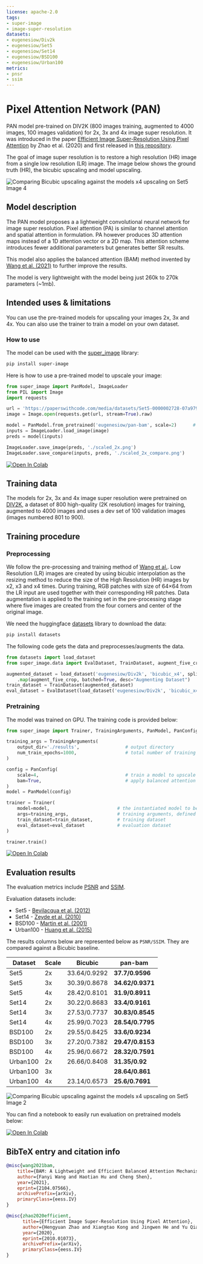 ```yaml
---
license: apache-2.0
tags:
- super-image
- image-super-resolution
datasets:
- eugenesiow/Div2k
- eugenesiow/Set5
- eugenesiow/Set14
- eugenesiow/BSD100
- eugenesiow/Urban100
metrics:
- pnsr
- ssim
---
```

# Pixel Attention Network (PAN)
PAN model pre-trained on DIV2K (800 images training, augmented to 4000 images, 100 images validation) for 2x, 3x and 4x image super resolution. It was introduced in the paper [Efficient Image Super-Resolution Using Pixel Attention](https://arxiv.org/abs/2010.01073) by Zhao et al. (2020) and first released in [this repository](https://github.com/zhaohengyuan1/PAN). 

The goal of image super resolution is to restore a high resolution (HR) image from a single low resolution (LR) image. The image below shows the ground truth (HR), the bicubic upscaling and model upscaling.

![Comparing Bicubic upscaling against the models x4 upscaling on Set5 Image 4](images/pan_4_4_compare.png "Comparing Bicubic upscaling against the models x4 upscaling on Set5 Image 4")
## Model description
The PAN model proposes a a lightweight convolutional neural network for image super resolution. Pixel attention (PA) is similar to channel attention and spatial attention in formulation. PA however produces 3D attention maps instead of a 1D attention vector or a 2D map. This attention scheme introduces fewer additional parameters but generates better SR results.

This model also applies the balanced attention (BAM) method invented by [Wang et al. (2021)](https://arxiv.org/abs/2104.07566) to further improve the results.

The model is very lightweight with the model being just 260k to 270k parameters (~1mb).
## Intended uses & limitations
You can use the pre-trained models for upscaling your images 2x, 3x and 4x. You can also use the trainer to train a model on your own dataset.
### How to use
The model can be used with the [super_image](https://github.com/eugenesiow/super-image) library:
```bash
pip install super-image
```
Here is how to use a pre-trained model to upscale your image:
```python
from super_image import PanModel, ImageLoader
from PIL import Image
import requests

url = 'https://paperswithcode.com/media/datasets/Set5-0000002728-07a9793f_zA3bDjj.jpg'
image = Image.open(requests.get(url, stream=True).raw)

model = PanModel.from_pretrained('eugenesiow/pan-bam', scale=2)      # scale 2, 3 and 4 models available
inputs = ImageLoader.load_image(image)
preds = model(inputs)

ImageLoader.save_image(preds, './scaled_2x.png')                        # save the output 2x scaled image to `./scaled_2x.png`
ImageLoader.save_compare(inputs, preds, './scaled_2x_compare.png')      # save an output comparing the super-image with a bicubic scaling
```
[![Open In Colab](https://colab.research.google.com/assets/colab-badge.svg)](https://colab.research.google.com/github/eugenesiow/super-image-notebooks/blob/master/notebooks/Upscale_Images_with_Pretrained_super_image_Models.ipynb "Open in Colab")
## Training data
The models for 2x, 3x and 4x image super resolution were pretrained on [DIV2K](https://huggingface.co/datasets/eugenesiow/Div2k), a dataset of 800 high-quality (2K resolution) images for training, augmented to 4000 images and uses a dev set of  100 validation images (images numbered 801 to 900). 
## Training procedure
### Preprocessing
We follow the pre-processing and training method of [Wang et al.](https://arxiv.org/abs/2104.07566).
Low Resolution (LR) images are created by using bicubic interpolation as the resizing method to reduce the size of the High Resolution (HR) images by x2, x3 and x4 times.
During training, RGB patches with size of 64×64 from the LR input are used together with their corresponding HR patches. 
Data augmentation is applied to the training set in the pre-processing stage where five images are created from the four corners and center of the original image. 

We need the huggingface [datasets](https://huggingface.co/datasets?filter=task_ids:other-other-image-super-resolution) library to download the data:
```bash
pip install datasets
```
The following code gets the data and preprocesses/augments the data.

```python
from datasets import load_dataset
from super_image.data import EvalDataset, TrainDataset, augment_five_crop

augmented_dataset = load_dataset('eugenesiow/Div2k', 'bicubic_x4', split='train')\
    .map(augment_five_crop, batched=True, desc="Augmenting Dataset")                                # download and augment the data with the five_crop method
train_dataset = TrainDataset(augmented_dataset)                                                     # prepare the train dataset for loading PyTorch DataLoader
eval_dataset = EvalDataset(load_dataset('eugenesiow/Div2k', 'bicubic_x4', split='validation'))      # prepare the eval dataset for the PyTorch DataLoader
```
### Pretraining
The model was trained on GPU. The training code is provided below:
```python
from super_image import Trainer, TrainingArguments, PanModel, PanConfig

training_args = TrainingArguments(
    output_dir='./results',                 # output directory
    num_train_epochs=1000,                  # total number of training epochs
)

config = PanConfig(
    scale=4,                                # train a model to upscale 4x
    bam=True,                               # apply balanced attention to the network
)
model = PanModel(config)

trainer = Trainer(
    model=model,                         # the instantiated model to be trained
    args=training_args,                  # training arguments, defined above
    train_dataset=train_dataset,         # training dataset
    eval_dataset=eval_dataset            # evaluation dataset
)

trainer.train()
```

[![Open In Colab](https://colab.research.google.com/assets/colab-badge.svg)](https://colab.research.google.com/github/eugenesiow/super-image-notebooks/blob/master/notebooks/Train_super_image_Models.ipynb "Open in Colab")
## Evaluation results
The evaluation metrics include [PSNR](https://en.wikipedia.org/wiki/Peak_signal-to-noise_ratio#Quality_estimation_with_PSNR) and [SSIM](https://en.wikipedia.org/wiki/Structural_similarity#Algorithm). 

Evaluation datasets include:
- Set5 - [Bevilacqua et al. (2012)](https://huggingface.co/datasets/eugenesiow/Set5)
- Set14 - [Zeyde et al. (2010)](https://huggingface.co/datasets/eugenesiow/Set14)
- BSD100 - [Martin et al. (2001)](https://huggingface.co/datasets/eugenesiow/BSD100)
- Urban100 - [Huang et al. (2015)](https://huggingface.co/datasets/eugenesiow/Urban100)

The results columns below are represented below as `PSNR/SSIM`. They are compared against a Bicubic baseline.

|Dataset  	    |Scale      |Bicubic  	        |pan-bam  	                    |
|---	        |---	    |---	            |---	                        |
|Set5  	        |2x         |33.64/0.9292       |**37.7/0.9596**       |
|Set5  	        |3x  	    |30.39/0.8678  	    |**34.62/0.9371**  	    |
|Set5  	        |4x  	    |28.42/0.8101  	    |**31.9/0.8911**       |
|Set14  	    |2x         |30.22/0.8683  	    |**33.4/0.9161**  	    |
|Set14  	    |3x         |27.53/0.7737  	    |**30.83/0.8545**  	    |
|Set14  	    |4x         |25.99/0.7023  	    |**28.54/0.7795**  	    |
|BSD100  	    |2x  	    |29.55/0.8425  	    |**33.6/0.9234**  	    |
|BSD100  	    |3x  	    |27.20/0.7382  	    |**29.47/0.8153**  	    |
|BSD100  	    |4x  	    |25.96/0.6672  	    |**28.32/0.7591**  	    |
|Urban100  	    |2x  	    |26.66/0.8408  	    |**31.35/0.92**  	    |
|Urban100  	    |3x  	    |  	                |**28.64/0.861**  	    |
|Urban100  	    |4x  	    |23.14/0.6573  	    |**25.6/0.7691**  	    |

![Comparing Bicubic upscaling against the models x4 upscaling on Set5 Image 2](images/pan_2_4_compare.png "Comparing Bicubic upscaling against the models x4 upscaling on Set5 Image 2")

You can find a notebook to easily run evaluation on pretrained models below:

[![Open In Colab](https://colab.research.google.com/assets/colab-badge.svg)](https://colab.research.google.com/github/eugenesiow/super-image-notebooks/blob/master/notebooks/Evaluate_Pretrained_super_image_Models.ipynb "Open in Colab")

## BibTeX entry and citation info
```bibtex
@misc{wang2021bam,
    title={BAM: A Lightweight and Efficient Balanced Attention Mechanism for Single Image Super Resolution}, 
    author={Fanyi Wang and Haotian Hu and Cheng Shen},
    year={2021},
    eprint={2104.07566},
    archivePrefix={arXiv},
    primaryClass={eess.IV}
}
```

```bibtex
@misc{zhao2020efficient,
      title={Efficient Image Super-Resolution Using Pixel Attention}, 
      author={Hengyuan Zhao and Xiangtao Kong and Jingwen He and Yu Qiao and Chao Dong},
      year={2020},
      eprint={2010.01073},
      archivePrefix={arXiv},
      primaryClass={eess.IV}
}
```